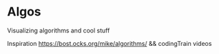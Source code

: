 # Algos
Visualizing algorithms and cool stuff

Inspiration
https://bost.ocks.org/mike/algorithms/ && codingTrain videos
